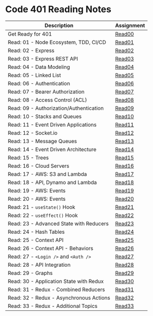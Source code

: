 # Code 401 Reading Notes 

|  Description  | Assignment    |
| ----------- | ----------- |
|   Get Ready for 401 |  [Read00](https://bianqt.github.io/reading-notes/401/read00)    |
|   Read: 01 - Node Ecosystem, TDD, CI/CD |  [Read01](https://bianqt.github.io/reading-notes/401/read01)    |
|   Read: 02 - Express |  [Read02](https://bianqt.github.io/reading-notes/401/read02)    |
|   Read: 03 - Express REST API |  [Read03](https://bianqt.github.io/reading-notes/401/read03)    |
|   Read: 04 - Data Modeling |  [Read04](https://bianqt.github.io/reading-notes/401/read04)    |
|   Read: 05 - Linked List |  [Read05](https://bianqt.github.io/reading-notes/401/read05)    |
|   Read: 06 - Authentication |  [Read06](https://bianqt.github.io/reading-notes/401/read06)    |
|   Read: 07 - Bearer Authorization |  [Read07](https://bianqt.github.io/reading-notes/401/read07)    |
|   Read: 08 - Access Control (ACL) |  [Read08](https://bianqt.github.io/reading-notes/401/read08)    |
|   Read: 09 - Authorization/Authentication |  [Read09](https://bianqt.github.io/reading-notes/401/read09)    |
|   Read: 10 - Stacks and Queues |  [Read10](https://bianqt.github.io/reading-notes/401/read10)    |
|   Read: 11 - Event Driven Applications |  [Read11](https://bianqt.github.io/reading-notes/401/read11)    |
|   Read: 12 - Socket.io |  [Read12](https://bianqt.github.io/reading-notes/401/read12)    |
|   Read: 13 - Message Queues |  [Read13](https://bianqt.github.io/reading-notes/401/read13)    |
|   Read: 14 - Event Driven Architecture |  [Read14](https://bianqt.github.io/reading-notes/401/read14)    |
|   Read: 15 - Trees |  [Read15](https://bianqt.github.io/reading-notes/401/read15)    |
|   Read: 16 - Cloud Servers |  [Read16](https://bianqt.github.io/reading-notes/401/read16)    |
|   Read: 17 - AWS: S3 and Lambda |  [Read17](https://bianqt.github.io/reading-notes/401/read17)    |
|   Read: 18 - API, Dynamo and Lambda |  [Read18](https://bianqt.github.io/reading-notes/401/read18)    |
|   Read: 19 - AWS: Events |  [Read19](https://bianqt.github.io/reading-notes/401/read19)    |
|   Read: 20 - AWS: Events |  [Read20](https://bianqt.github.io/reading-notes/401/read20)    |
|   Read: 21 - ```useState()``` Hook |  [Read21](https://bianqt.github.io/reading-notes/401/read21)    |
|   Read: 22 - ```useEffect()``` Hook |  [Read22](https://bianqt.github.io/reading-notes/401/read22)    |
|   Read: 23 - Advanced State with Reducers |  [Read23](https://bianqt.github.io/reading-notes/401/read23)    |
|   Read: 24 - Hash Tables |  [Read24](https://bianqt.github.io/reading-notes/401/read24)    |
|   Read: 25 - Context API |  [Read25](https://bianqt.github.io/reading-notes/401/read25)    |
|   Read: 26 - Context API - Behaviors |  [Read26](https://bianqt.github.io/reading-notes/401/read26)    |
|   Read: 27 - ```<Login />``` and ```<Auth />``` |  [Read27](https://bianqt.github.io/reading-notes/401/read27)    |
|   Read: 28 - API Integration |  [Read28](https://bianqt.github.io/reading-notes/401/read28)    |
|   Read: 29 - Graphs |  [Read29](https://bianqt.github.io/reading-notes/401/read29)    |
|   Read: 30 - Application State with Redux |  [Read30](https://bianqt.github.io/reading-notes/401/read30)    |
|   Read: 31 - Redux - Combined Reducers |  [Read31](https://bianqt.github.io/reading-notes/401/read31)    |
|   Read: 32 - Redux - Asynchronous Actions |  [Read32](https://bianqt.github.io/reading-notes/401/read32)    |
|   Read: 33 - Redux - Additional Topics|  [Read33](https://bianqt.github.io/reading-notes/401/read33)    |